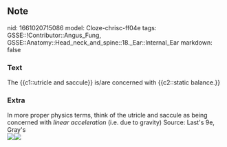 ## Note
nid: 1661020715086
model: Cloze-chrisc-ff04e
tags: GSSE::!Contributor::Angus_Fung, GSSE::Anatomy::Head_neck_and_spine::18._Ear::Internal_Ear
markdown: false

### Text
The {{c1::utricle and saccule}} is/are concerned with {{c2::static balance.}}

### Extra
<div>
  In more proper physics terms, think of the utricle and saccule as
  being concerned with <i>linear acceleration</i> (i.e. due to
  gravity) Source: Last's 9e, Gray's
</div><img src=
"paste-f033c28ffbb9111f040f7f5d3ed4a184263a72d6.jpg"><img src= 
"paste-1bd6c76c44f44b3bfd9e634d26c2924e465d517d.jpg">
